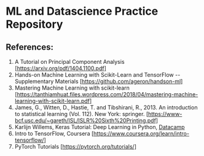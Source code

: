 # ML and Datascience Practice Repository

## References:
1. A Tutorial on Principal Component Analysis [https://arxiv.org/pdf/1404.1100.pdf]
2. Hands-on Machine Learning with Scikit-Learn and TensorFlow -- Supplementary Materials [https://github.com/ageron/handson-ml]
3. Mastering Machine Learning with scikit-learn [https://tanthiamhuat.files.wordpress.com/2018/04/mastering-machine-learning-with-scikit-learn.pdf]
4. James, G., Witten, D., Hastie, T. and Tibshirani, R., 2013. An introduction to statistical learning (Vol. 112). New York: springer. [https://www-bcf.usc.edu/~gareth/ISL/ISLR%20Sixth%20Printing.pdf]
5. Karlijn Willems, Keras Tutorial: Deep Learning in Python, [Datacamp](https://www.datacamp.com/community/tutorials/deep-learning-python?utm_source=adwords_ppc)
6. Intro to TensorFlow, Coursera [https://www.coursera.org/learn/intro-tensorflow/]
7. PyTorch Tutorials [https://pytorch.org/tutorials/]

